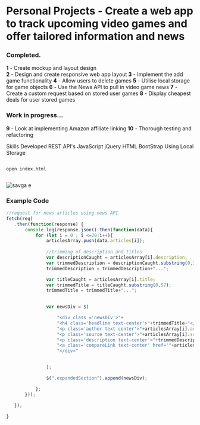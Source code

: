 # Personal Projects - Create a web app to track upcoming video games and offer tailored information and news
### Completed.
**1** - Create mockup and layout design  
**2** - Design and create responsive web app layout 
**3** - Implement the add game functionality 
**4** - Allow users to delete games 
**5** - Utilise local storage for game objects 
**6** - Use the News API to pull in video game news 
**7** - Create a custom request based on stored user games
**8** - Display cheapest deals for user stored games

### Work in progress...
**9** - Look at implementing Amazon affiliate linking
**10** - Thorough testing and refactoring

Skills Developed
REST API's
JavaScript
jQuery
HTML
BootStrap
Using Local Storage

```

open index.html


```
![savga e](https://user-images.githubusercontent.com/40371755/47443330-f5eb0600-d7ab-11e8-9b91-8a813f7534c6.png)


### Example Code
 
 ```JavaScript
 //request for news articles using news API
fetch(req)
    .then(function(response) {
        console.log(response.json().then(function(data){
        	for (let i = 0 ; i <=20;i++){
        		articlesArray.push(data.articles[i]);        		
        	
        		//trimming of description and titles
        		var descriptionCaught = articlesArray[i].description;        		
        		var trimmedDescription = descriptionCaught.substring(0,300);
        		trimmedDescription = trimmedDescription+"...";

        		var titleCaught = articlesArray[i].title;
        		var trimmedTitle = titleCaught.substring(0,57);
        		trimmedTitle = trimmedTitle+"...";
        		
 
        		var newsDiv = $(

    				"<div class ='newsDiv'>"+
					"<h4 class='headline text-center'>"+trimmedTitle+"</h4>"+
					"<p class='author text-center'>"+articlesArray[i].author+"</p>"+
					"<p class='source text-center'>"+articlesArray[i].source.name+"</p>"+
					"<p class='description text-center'>"+trimmedDescription+"</p>"+
					"<a class='compareLink text-center' href='"+articlesArray[i].url+"'"+"><p>Full Article</p></a>"+
					"</div>"

    			
    			);

    			$(".expandedSection").append(newsDiv);

        	};
        }));
     
    });
	
}

    
    
    
   
   
